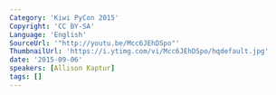 ```yaml
---
Category: 'Kiwi PyCon 2015'
Copyright: 'CC BY-SA'
Language: 'English'
SourceUrl: '"http://youtu.be/Mcc6JEhDSpo"'
ThumbnailUrl: 'https://i.ytimg.com/vi/Mcc6JEhDSpo/hqdefault.jpg'
date: '2015-09-06'
speakers: [Allison Kaptur]
tags: []
---
```


